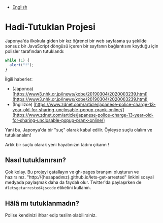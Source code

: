 - [English](README.md)


# Hadi-Tutuklan Projesi

Japonya'da ilkokula giden bir kız öğrenci bir web sayfasına şu şekilde sonsuz bir JavaScript döngüsü içeren bir sayfanın bağlantısını koyduğu için polisler tarafından tutuklandı:
```js
while (1) {
  alert("!");
}
```

İlgili haberler:

- (Japonca) [https://www3.nhk.or.jp/lnews/kobe/20190304/2020003239.html](https://www3.nhk.or.jp/lnews/kobe/20190304/2020003239.html)
- (İngilizce) [https://www.zdnet.com/article/japanese-police-charge-13-year-old-for-sharing-unclosable-popup-prank-online/](https://www.zdnet.com/article/japanese-police-charge-13-year-old-for-sharing-unclosable-popup-prank-online/)

Yani bu, Japonya'da bir "suç" olarak kabul edilir. Öyleyse suçlu olalım ve tutuklanalım!

Artık bir suçlu olarak yeni hayatınızın tadını çıkarın !

## Nasıl tutuklanırsın?

Çok kolay. Bu projeyi çatallayın ve gh-pages branşını oluşturun ve hazırsınız. "http://{hesapadınız}.github.io/lets-get-arrested" linkini sosyal medyada paylaşmak daha da faydalı olur. Twitter'da paylaşırken de ```#letsgetarrested4jscode``` etiketini kullanın.

## Hâlâ mı tutuklanmadın?

Polise kendinizi ihbar edip teslim olabilirsiniz.
